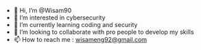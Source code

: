 - 👋 Hi, I’m @Wisam90
- 👀 I’m interested in cybersecurity
- 🌱 I’m currently learning coding and security
- 💞️ I’m looking to collaborate with pro people to develop my skills
- 📫 How to reach me : wisameng92@gmail.com

<!---
Wisam90/Wisam90 is a ✨ special ✨ repository because its `README.md` (this file) appears on your GitHub profile.
You can click the Preview link to take a look at your changes.
--->
